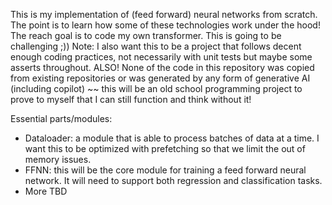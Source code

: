 This is my implementation of (feed forward) neural networks from scratch. The point is to learn how some of these technologies work under the hood! The reach goal is to code my own transformer. This is going to be challenging ;)) Note: I also want this to be a project that follows decent enough coding practices, not necessarily with unit tests but maybe some asserts throughout. ALSO! None of the code in this repository was copied from existing repositories or was generated by any form of generative AI (including copilot) ~~ this will be an old school programming project to prove to myself that I can still function and think without it!

Essential parts/modules:

- Dataloader: a module that is able to process batches of data at a time. I want this to be optimized with prefetching so that we limit the out of memory issues.
- FFNN: this will be the core module for training a feed forward neural network. It will need to support both regression and classification tasks.
- More TBD
